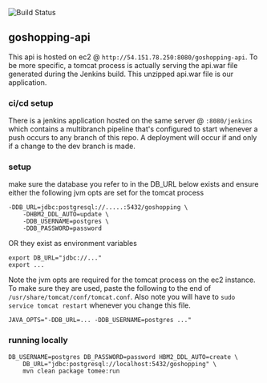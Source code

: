 ![Build Status](http://54.151.78.250:8080/jenkins/buildStatus/icon?job=goshopping-api/dev&subject=%5Bdev%5D%20took%20$%7Bduration%7D%20about%20$%7BstartTime%7D%20ago)

## goshopping-api

This api is hosted on ec2 @ `http://54.151.78.250:8080/goshopping-api`. To be more specific, a tomcat process is actually serving the api.war file generated during the Jenkins build. This unzipped api.war file is our application.

### ci/cd setup

There is a jenkins application hosted on the same server @ `:8080/jenkins` which contains a multibranch pipeline that's configured to start whenever a push occurs to any branch of this repo. A deployment will occur if and only if a change to the dev branch is made.

### setup

make sure the database you refer to in the DB_URL below exists and ensure either the following jvm opts are set for the tomcat process

```
-DDB_URL=jdbc:postgresql://.....:5432/goshopping \
    -DHBM2_DDL_AUTO=update \
    -DDB_USERNAME=postgres \ 
    -DDB_PASSWORD=password
```

OR they exist as environment variables

```
export DB_URL="jdbc://..."
export ...
```

Note the jvm opts are required for the tomcat process on the ec2 instance. To make sure they are used, paste the following to the end of `/usr/share/tomcat/conf/tomcat.conf`. Also note you will have to `sudo service tomcat restart` whenever you change this file.

```
JAVA_OPTS="-DDB_URL=... -DDB_USERNAME=postgres ..."
```

### running locally

``` 
DB_USERNAME=postgres DB_PASSWORD=password HBM2_DDL_AUTO=create \
    DB_URL="jdbc:postgresql://localhost:5432/goshopping" \
    mvn clean package tomee:run
```